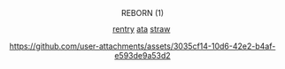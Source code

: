 <div align="center">

<img width="86" height="15" alt="REBORN (1)" src="https://github.com/user-attachments/assets/167e6faa-240f-48a5-8901-d4bdbcf0d99c" />

[rentry](https://rentry.co/martyroftheabyss) ‎‎‎‎‎‎‎[ata](https://qupid.atabook.org)   ‎‎‎[straw‎](https://martyroftheabyss.straw.page) ‎‎‎‎ 




https://github.com/user-attachments/assets/3035cf14-10d6-42e2-b4af-e593de9a53d2




 


</div>



 
